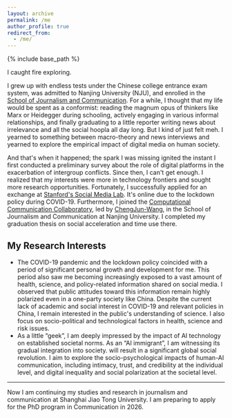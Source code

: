 ```yaml
---
layout: archive
permalink: /me
author_profile: true
redirect_from: 
  - /me/
---
```

{% include base_path %}

I caught fire exploring. 

I grew up with endless tests under the Chinese college entrance exam system, was admitted to Nanjing University (NJU), and enrolled in the [School of Journalism and Communication](https://jc.nju.edu.cn/). For a while, I thought that my life would be spent as a conformist: reading the magnum opus of thinkers like Marx or Heidegger during schooling, actively engaging in various informal relationships, and finally graduating to a little reporter writing news about irrelevance and all the social hoopla all day long. But I kind of just felt meh. I yearned to something between macro-theory and news interviews and yearned to explore the empirical impact of digital media on human society. 

And that's when it happened; the spark I was missing ignited the instant I first conducted a preliminary survey about the role of digital platforms in the exacerbation of intergroup conflicts. Since then, I can't get enough. I realized that my interests were more in technology frontiers and sought more research opportunities. Fortunately, I successfully applied for an exchange at [Stanford's Social Media Lab](https://sml.stanford.edu/). It's online due to the lockdown policy during COVID-19. Furthermore, I joined the [Computational Communication Collaboratory](https://chengjun.github.io/socrateslab/), led by [ChengJun-Wang](https://chengjunwang.com/), in the School of Journalism and Communication at Nanjing University. I completed my graduation thesis on social acceleration and time use there.


My Research Interests
------
- The COVID-19 pandemic and the lockdown policy coincided with a period of significant personal growth and development for me. This period also saw me becoming increasingly exposed to a vast amount of health, science, and policy-related information shared on social media. I observed that public attitudes toward this information remain highly polarized even in a one-party society like China. Despite the current lack of academic and social interest in COVID-19 and relevant policies in China, I remain interested in the public's understanding of science. I also focus on socio-political and technological factors in health, science and risk issues.
- As a little “geek”, I am deeply impressed by the impact of AI technology on established societal norms. As an “AI immigrant”, I am witnessing its gradual integration into society. will result in a significant global social revolution. I aim to explore the socio-psychological impacts of human-AI communication, including intimacy, trust, and credibility at the individual level, and digital inequality and social polarization at the societal level.

***

Now I am continuing my studies and research in journalism and communication at Shanghai Jiao Tong University. I am preparing to apply for the PhD program in Communication in 2026.

